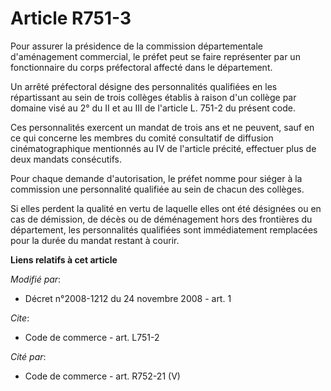 # Article R751-3

Pour assurer la présidence de la commission départementale d'aménagement commercial, le préfet peut se faire représenter par
un fonctionnaire du corps préfectoral affecté dans le département. 

Un arrêté préfectoral désigne des personnalités qualifiées en les répartissant au sein de trois collèges établis à raison
d'un collège par domaine visé au 2° du II et au III de l'article L. 751-2 du présent code. 

Ces personnalités exercent un mandat de trois ans et ne peuvent, sauf en ce qui concerne les membres du comité consultatif de
diffusion cinématographique mentionnés au IV de l'article précité, effectuer plus de deux mandats consécutifs. 

Pour chaque demande d'autorisation, le préfet nomme pour siéger à la commission une personnalité qualifiée au sein de chacun
des collèges. 

Si elles perdent la qualité en vertu de laquelle elles ont été désignées ou en cas de démission, de décès ou de déménagement
hors des frontières du département, les personnalités qualifiées sont immédiatement remplacées pour la durée du mandat
restant à courir.

**Liens relatifs à cet article**

_Modifié par_:

  - Décret n°2008-1212 du 24 novembre 2008 - art. 1

_Cite_:

  - Code de commerce - art. L751-2

_Cité par_:

  - Code de commerce - art. R752-21 (V)
